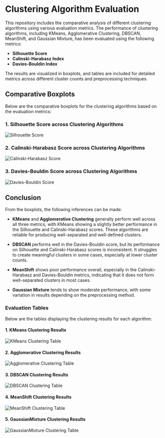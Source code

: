 # Clustering Algorithm Evaluation

This repository includes the comparative analysis of different clustering algorithms using various evaluation metrics. The performance of clustering algorithms, including KMeans, Agglomerative Clustering, DBSCAN, MeanShift, and Gaussian Mixture, has been evaluated using the following metrics:

- **Silhouette Score**
- **Calinski-Harabasz Index**
- **Davies-Bouldin Index**

The results are visualized in boxplots, and tables are included for detailed metrics across different cluster counts and preprocessing techniques.

## Comparative Boxplots

Below are the comparative boxplots for the clustering algorithms based on the evaluation metrics:

### 1. Silhouette Score across Clustering Algorithms

![Silhouette Score](./images/graph_silhouette.png)

### 2. Calinski-Harabasz Score across Clustering Algorithms

![Calinski-Harabasz Score](./images/graph_calinski_harabasz.png)

### 3. Davies-Bouldin Score across Clustering Algorithms

![Davies-Bouldin Score](./images/graph_davies_bouldin.png)

## Conclusion

From the boxplots, the following inferences can be made:

- **KMeans** and **Agglomerative Clustering** generally perform well across all three metrics, with KMeans showing a slightly better performance in the Silhouette and Calinski-Harabasz scores. These algorithms are reliable for producing well-separated and well-defined clusters.
  
- **DBSCAN** performs well in the Davies-Bouldin score, but its performance on Silhouette and Calinski-Harabasz scores is inconsistent. It struggles to create meaningful clusters in some cases, especially at lower cluster counts.

- **MeanShift** shows poor performance overall, especially in the Calinski-Harabasz and Davies-Bouldin metrics, indicating that it does not form well-separated clusters in most cases.

- **Gaussian Mixture** tends to show moderate performance, with some variation in results depending on the preprocessing method.

### Evaluation Tables

Below are the tables displaying the clustering results for each algorithm:

#### 1. **KMeans Clustering** Results

![KMeans Clustering Table](./images/kmeans_table.png)

#### 2. **Agglomerative Clustering** Results

![Agglomerative Clustering Table](./images/agglomerative_table.png)

#### 3. **DBSCAN Clustering** Results

![DBSCAN Clustering Table](./images/dbscan_table.png)

#### 4. **MeanShift Clustering** Results

![MeanShift Clustering Table](./images/meanshift_table.png)

#### 5. **GaussianMixture Clustering** Results

![GaussianMixture Clustering Table](./images/gaussian_mixture_table.png)

